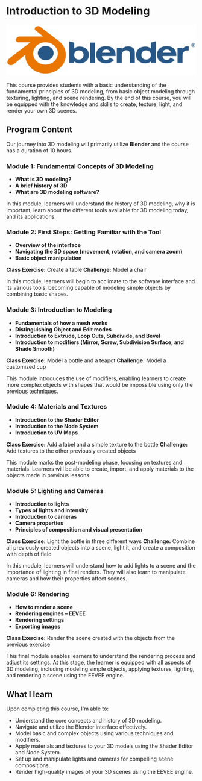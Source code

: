 # Introduction to 3D Modeling

![blender logo](https://github.com/JorgeTeixeira12pt/Course-Introduction-to-3D-Modeling/blob/main/blender_logo.jpg)


This course provides students with a basic understanding of the fundamental principles of 3D modeling, from basic object modeling through texturing, lighting, and scene rendering. By the end of this course, you will be equipped with the knowledge and skills to create, texture, light, and render your own 3D scenes.

## Program Content

Our journey into 3D modeling will primarily utilize **Blender** and the course has a duration of 10 hours.

### Module 1: Fundamental Concepts of 3D Modeling

*   **What is 3D modeling?**
*   **A brief history of 3D**
*   **What are 3D modeling software?**

In this module, learners will understand the history of 3D modeling, why it is important, learn about the different tools available for 3D modeling today, and its applications.

### Module 2: First Steps: Getting Familiar with the Tool

*   **Overview of the interface**
*   **Navigating the 3D space (movement, rotation, and camera zoom)**
*   **Basic object manipulation**

**Class Exercise:** Create a table
**Challenge:** Model a chair

In this module, learners will begin to acclimate to the software interface and its various tools, becoming capable of modeling simple objects by combining basic shapes.

### Module 3: Introduction to Modeling

*   **Fundamentals of how a mesh works**
*   **Distinguishing Object and Edit modes**
*   **Introduction to Extrude, Loop Cuts, Subdivide, and Bevel**
*   **Introduction to modifiers (Mirror, Screw, Subdivision Surface, and Shade Smooth)**

**Class Exercise:** Model a bottle and a teapot
**Challenge:** Model a customized cup

This module introduces the use of modifiers, enabling learners to create more complex objects with shapes that would be impossible using only the previous techniques.

### Module 4: Materials and Textures

*   **Introduction to the Shader Editor**
*   **Introduction to the Node System**
*   **Introduction to UV Maps**

**Class Exercise:** Add a label and a simple texture to the bottle
**Challenge:** Add textures to the other previously created objects

This module marks the post-modeling phase, focusing on textures and materials. Learners will be able to create, import, and apply materials to the objects made in previous lessons.

### Module 5: Lighting and Cameras

*   **Introduction to lights**
*   **Types of lights and intensity**
*   **Introduction to cameras**
*   **Camera properties**
*   **Principles of composition and visual presentation**

**Class Exercise:** Light the bottle in three different ways
**Challenge:** Combine all previously created objects into a scene, light it, and create a composition with depth of field

In this module, learners will understand how to add lights to a scene and the importance of lighting in final renders. They will also learn to manipulate cameras and how their properties affect scenes.

### Module 6: Rendering

*   **How to render a scene**
*   **Rendering engines – EEVEE**
*   **Rendering settings**
*   **Exporting images**

**Class Exercise:** Render the scene created with the objects from the previous exercise

This final module enables learners to understand the rendering process and adjust its settings. At this stage, the learner is equipped with all aspects of 3D modeling, including modeling simple objects, applying textures, lighting, and rendering a scene using the EEVEE engine.

## What I learn

Upon completing this course, I'm able to:

*   Understand the core concepts and history of 3D modeling.
*   Navigate and utilize the Blender interface effectively.
*   Model basic and complex objects using various techniques and modifiers.
*   Apply materials and textures to your 3D models using the Shader Editor and Node System.
*   Set up and manipulate lights and cameras for compelling scene compositions.
*   Render high-quality images of your 3D scenes using the EEVEE engine.
